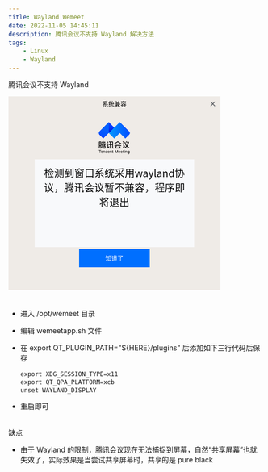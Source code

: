 ```yaml
---
title: Wayland Wemeet
date: 2022-11-05 14:45:11
description: 腾讯会议不支持 Wayland 解决方法
tags:
	- Linux
	- Wayland
---
```


腾讯会议不支持 Wayland

<img src="/pictures/wayland-wemeet/2022-04-19-13-25-31屏幕截图.png"/>


###### 




- 进入 /opt/wemeet 目录
- 编辑 wemeetapp.sh 文件
- 在 export QT_PLUGIN_PATH="${HERE}/plugins" 后添加如下三行代码后保存
	
	```
	export XDG_SESSION_TYPE=x11
	export QT_QPA_PLATFORM=xcb
	unset WAYLAND_DISPLAY
	```

- 重启即可
	

###### 

缺点

- 由于 Wayland 的限制，腾讯会议现在无法捕捉到屏幕，自然“共享屏幕”也就失效了，实际效果是当尝试共享屏幕时，共享的是 pure black





